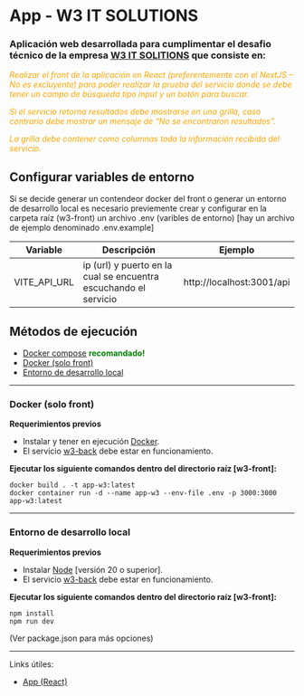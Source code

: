 # App - W3 IT SOLUTIONS

### Aplicación web desarrollada para cumplimentar el desafio técnico de la empresa [W3 IT SOLITIONS](https://w3itsolutions.net/) que consiste en:

<div style="color: orange; font-style: italic;">
<p>Realizar el front de la aplicación en React (preferentemente con el NextJS – No es excluyente) para poder realizar la prueba del servicio donde se debe tener un campo de búsqueda tipo input y un botón para buscar.</p>
<p>Si el servicio retorna resultados debe mostrarse en una grilla, caso contrario debe mostrar un mensaje de “No se encontraron resultados”.</p>
<p>La grilla debe contener como columnas toda la información recibida del servicio.</p>
</div>

## Configurar variables de entorno

Si se decide generar un contendeor docker del front o generar un entorno de desarrollo local es necesario previemente crear y configurar en la carpeta raíz (w3-front) un archivo .env (varibles de entorno) [hay un archivo de ejemplo denominado .env.example]

| Variable     | Descripción | Ejemplo |
| ----------- | ----------- | -------- |
| VITE_API_URL | ip (url) y puerto en la cual se encuentra escuchando el servicio | http://localhost:3001/api

## Métodos de ejecución

* [Docker compose](../README.md) <span style="color: green; font-weight: bold;">recomandado!</span>
* [Docker (solo front)](#link1)
* [Entorno de desarrollo local](#link2)

___

<div id="link1"></div>

### Docker (solo front)

**Requerimientos previos**

* Instalar y tener en ejecución [Docker](https://www.docker.com/).
* El servicio [w3-back](../w3-back/README.md) debe estar en funcionamiento.

**Ejecutar los siguiente comandos dentro del directorio raíz [w3-front]:**

```
docker build . -t app-w3:latest
docker container run -d --name app-w3 --env-file .env -p 3000:3000 app-w3:latest
```
___

<div id="link2"></div>

### Entorno de desarrollo local

**Requerimientos previos**

* Instalar [Node](https://nodejs.org/en) [versión 20 o superior].
* El servicio [w3-back](../w3-back/README.md) debe estar en funcionamiento.

**Ejecutar los siguiente comandos dentro del directorio raíz [w3-front]:**

```
npm install
npm run dev
```
(Ver package.json para más opciones)

___

Links útiles:

* [App (React)](http://localhost:3000)
